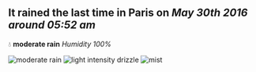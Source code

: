 ## It rained the last time in Paris on *May 30th 2016 around 05:52 am*
💧  **moderate rain** *Humidity 100%*

![moderate rain](http://openweathermap.org/img/w/10d.png) ![light intensity drizzle](http://openweathermap.org/img/w/09d.png) ![mist](http://openweathermap.org/img/w/50d.png)
